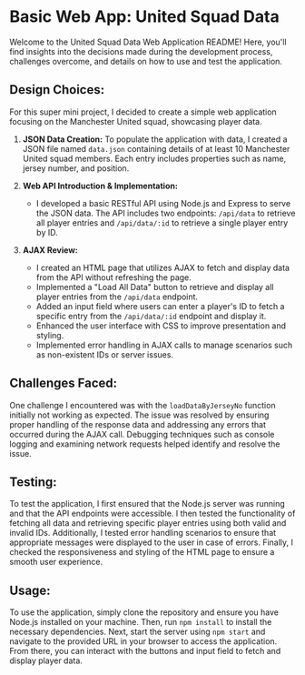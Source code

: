 # Basic Web App: United Squad Data

Welcome to the United Squad Data Web Application README! Here, you'll find insights into the decisions made during the development process, challenges overcome, and details on how to use and test the application.

## Design Choices:

For this super mini project, I decided to create a simple web application focusing on the Manchester United squad, showcasing player data.

1. **JSON Data Creation:** To populate the application with data, I created a JSON file named `data.json` containing details of at least 10 Manchester United squad members. Each entry includes properties such as name, jersey number, and position.

2. **Web API Introduction & Implementation:** 
   - I developed a basic RESTful API using Node.js and Express to serve the JSON data. The API includes two endpoints: `/api/data` to retrieve all player entries and `/api/data/:id` to retrieve a single player entry by ID.

3. **AJAX Review:**
   - I created an HTML page that utilizes AJAX to fetch and display data from the API without refreshing the page.
   - Implemented a "Load All Data" button to retrieve and display all player entries from the `/api/data` endpoint.
   - Added an input field where users can enter a player's ID to fetch a specific entry from the `/api/data/:id` endpoint and display it.
   - Enhanced the user interface with CSS to improve presentation and styling.
   - Implemented error handling in AJAX calls to manage scenarios such as non-existent IDs or server issues.

## Challenges Faced:

One challenge I encountered was with the `loadDataByJerseyNo` function initially not working as expected. The issue was resolved by ensuring proper handling of the response data and addressing any errors that occurred during the AJAX call. Debugging techniques such as console logging and examining network requests helped identify and resolve the issue.

## Testing:

To test the application, I first ensured that the Node.js server was running and that the API endpoints were accessible. I then tested the functionality of fetching all data and retrieving specific player entries using both valid and invalid IDs. Additionally, I tested error handling scenarios to ensure that appropriate messages were displayed to the user in case of errors. Finally, I checked the responsiveness and styling of the HTML page to ensure a smooth user experience.

## Usage:
To use the application, simply clone the repository and ensure you have Node.js installed on your machine. Then, run `npm install` to install the necessary dependencies. Next, start the server using `npm start` and navigate to the provided URL in your browser to access the application. From there, you can interact with the buttons and input field to fetch and display player data.
